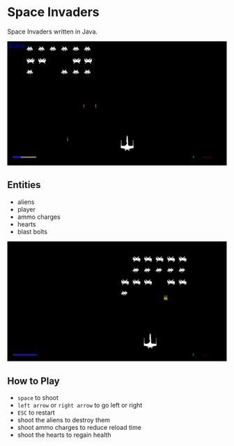 # Space Invaders

Space Invaders written in Java.

[![playthrough gif](assets/space-invaders-playthrough-105ed30675e9ba5e546aefbd9070fbf4d96cebbc.gif)](https://raw.githubusercontent.com/TechieCable/space-invaders-java/master/assets/space-invaders-playthrough-105ed30675e9ba5e546aefbd9070fbf4d96cebbc.gif)

## Entities
- aliens
- player
- ammo charges
- hearts
- blast bolts

[![gameplay screenshot](assets/screenshot0.png)](https://raw.githubusercontent.com/TechieCable/space-invaders-java/master/assets/screenshot0.png)

## How to Play
- `space` to shoot
- `left arrow` or `right arrow` to go left or right
- `ESC` to restart
- shoot the aliens to destroy them
- shoot ammo charges to reduce reload time
- shoot the hearts to regain health

